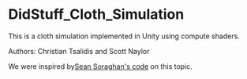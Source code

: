 # DidStuff_Cloth_Simulation

This is a cloth simulation implemented in Unity using compute shaders.

Authors: Christian Tsalidis and Scott Naylor

We were inspired by[Sean Soraghan's code](https://github.com/SeanSoraghan/UnityMassSpringSystem) on this topic.
